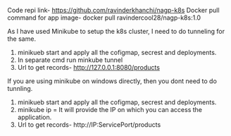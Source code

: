Code repi link- https://github.com/ravinderkhanchi/nagp-k8s
Docker pull command for app image- docker pull ravindercool28/nagp-k8s:1.0

As I have used Minikube to setup the k8s cluster, I need to do tunneling for the same.

1. minikueb start and apply all the cofigmap, secrest and deployments.
2. In separate cmd run minkube tunnel
3. Url to get records- http://127.0.0.1:8080/products

If you are using minikube on windows directly, then you dont need to do tunnling.
1. minikueb start and apply all the cofigmap, secrest and deployments.
2. minikube ip = It will provide the IP on which you can access the application.
3. Url to get records- http://IP:ServicePort/products

